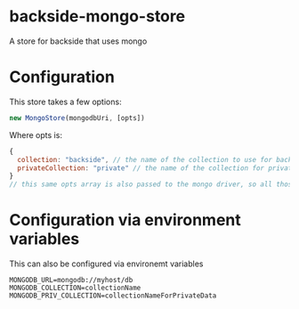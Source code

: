 backside-mongo-store
============

A store for backside that uses mongo

# Configuration
This store takes a few options:
```JavaScript
new MongoStore(mongodbUri, [opts])
```
Where opts is:
```JavaScript
{
  collection: "backside", // the name of the collection to use for backside
  privateCollection: "private" // the name of the collection for private data
}
// this same opts array is also passed to the mongo driver, so all those are available as well
```

# Configuration via environment variables
This can also be configured via environemt variables
```
MONGODB_URL=mongodb://myhost/db
MONGODB_COLLECTION=collectionName
MONGODB_PRIV_COLLECTION=collectionNameForPrivateData
```

